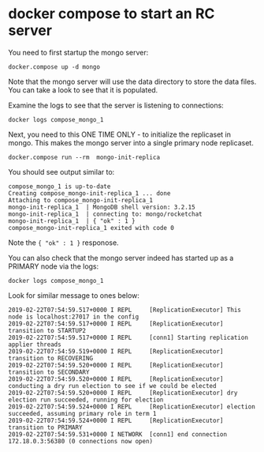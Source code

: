 # docker compose to start an RC server

You need to first startup the mongo server:

```
docker.compose up -d mongo
```
Note that the mongo server will use the data directory to store the data files.   You can take a look to see that it is populated.

Examine the logs to see that the server is listening to connections:

```
docker logs compose_mongo_1 
```
Next, you need to this ONE TIME ONLY - to initialize the replicaset in mongo.  This makes the mongo server into a single primary node replicaset.

```
docker.compose run --rm  mongo-init-replica
```

You should see output similar to:


```
compose_mongo_1 is up-to-date
Creating compose_mongo-init-replica_1 ... done
Attaching to compose_mongo-init-replica_1
mongo-init-replica_1  | MongoDB shell version: 3.2.15
mongo-init-replica_1  | connecting to: mongo/rocketchat
mongo-init-replica_1  | { "ok" : 1 }
compose_mongo-init-replica_1 exited with code 0
```

Note the `{ "ok" : 1 }` responose.


You can also check that the mongo server indeed has started up as a PRIMARY node via the logs:

```
docker logs compose_mongo_1
```

Look for similar message to ones below:


```
2019-02-22T07:54:59.517+0000 I REPL     [ReplicationExecutor] This node is localhost:27017 in the config
2019-02-22T07:54:59.517+0000 I REPL     [ReplicationExecutor] transition to STARTUP2
2019-02-22T07:54:59.517+0000 I REPL     [conn1] Starting replication applier threads
2019-02-22T07:54:59.519+0000 I REPL     [ReplicationExecutor] transition to RECOVERING
2019-02-22T07:54:59.520+0000 I REPL     [ReplicationExecutor] transition to SECONDARY
2019-02-22T07:54:59.520+0000 I REPL     [ReplicationExecutor] conducting a dry run election to see if we could be elected
2019-02-22T07:54:59.520+0000 I REPL     [ReplicationExecutor] dry election run succeeded, running for election
2019-02-22T07:54:59.524+0000 I REPL     [ReplicationExecutor] election succeeded, assuming primary role in term 1
2019-02-22T07:54:59.524+0000 I REPL     [ReplicationExecutor] transition to PRIMARY
2019-02-22T07:54:59.531+0000 I NETWORK  [conn1] end connection 172.18.0.3:56380 (0 connections now open)
```


